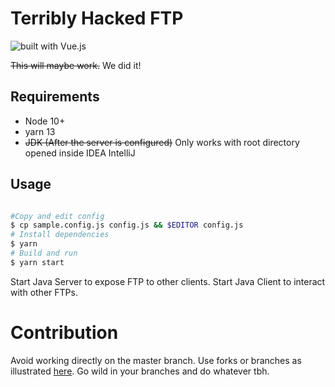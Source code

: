 # Terribly Hacked FTP

![built with Vue.js](https://img.shields.io/badge/built_with_Vue.js-4FC08D.svg?logo=vue.js&logoColor=fff)

~~This will maybe work.~~ We did it!

## Requirements

- Node 10+
- yarn 13
- ~~JDK (After the server is configured)~~ Only works with root directory opened inside IDEA IntelliJ

## Usage

```bash

#Copy and edit config
$ cp sample.config.js config.js && $EDITOR config.js
# Install dependencies
$ yarn
# Build and run
$ yarn start

```

Start Java Server to expose FTP to other clients. Start Java Client to interact with other FTPs.

# Contribution

Avoid working directly on the master branch. Use forks or branches as illustrated [here](https://guides.github.com/introduction/flow/). Go wild in your branches and do whatever tbh.